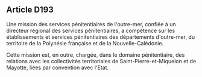 Article D193
----
Une mission des services pénitentiaires de l'outre-mer, confiée à un directeur
régional des services pénitentiaires, a compétence sur les établissements et
services pénitentiaires des départements d'outre-mer, du territoire de la
Polynésie française et de la Nouvelle-Calédonie.

Cette mission est, en outre, chargée, dans le domaine pénitentiaire, des
relations avec les collectivités territoriales de Saint-Pierre-et-Miquelon et de
Mayotte, liées par convention avec l'Etat.
